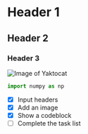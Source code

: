 # Header 1
## Header 2
### Header 3

![Image of Yaktocat](https://octodex.github.com/images/yaktocat.png)

``` python
import numpy as np
```

- [x] Input headers
- [x] Add an image
- [x] Show a codeblock
- [ ] Complete the task list
